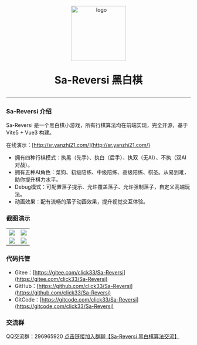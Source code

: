 <p align="center">
	<img alt="logo" src="https://oss.dev33.cn/sa-reversi/logo.png" width="150" height="150">
</p>
<h1 align="center" style="margin: 30px 0 30px; font-weight: bold;">Sa-Reversi 黑白棋</h1>


---

### Sa-Reversi 介绍

Sa-Reversi 是一个黑白棋小游戏，所有行棋算法均在前端实现，完全开源，基于 Vite5 + Vue3 构建。

在线演示：[http://sr.yanzhi21.com/](http://sr.yanzhi21.com/)

- 拥有四种行棋模式：执黑（先手）、执白（后手）、执双（无AI）、不执（双AI对战）。
- 拥有五种AI角色：菜狗、初级陪练、中级陪练、高级陪练、棋圣。从易到难，助你提升棋力水平。
- Debug模式：可配置落子提示、允许覆盖落子、允许强制落子，自定义高端玩法。
- 动画效果：配有流畅的落子动画效果，提升视觉交互体验。


### 截图演示

<table>
    <tr>
        <td><img src="https://oss.dev33.cn/sa-reversi/pre/sr-pre-1.png"/></td>
        <td><img src="https://oss.dev33.cn/sa-reversi/pre/sr-pre-2.png"/></td>
    </tr>
    <tr>
        <td><img src="https://oss.dev33.cn/sa-reversi/pre/sr-pre-3.png"/></td>
        <td><img src="https://oss.dev33.cn/sa-reversi/pre/sr-pre-4.png"/></td>
    </tr>
</table>


### 代码托管
- Gitee：[https://gitee.com/click33/Sa-Reversi](https://gitee.com/click33/Sa-Reversi)
- GitHub：[https://github.com/click33/Sa-Reversi](https://github.com/click33/Sa-Reversi)
- GitCode：[https://gitcode.com/click33/Sa-Reversi](https://gitcode.com/click33/Sa-Reversi)


### 交流群

QQ交流群：296965920 [点击链接加入群聊【Sa-Reversi 黑白棋算法交流】](https://qm.qq.com/q/87YvnNLuGA)

